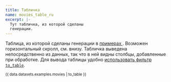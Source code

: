 ```yaml
---
title: Табличка
name: movies_table_ru
excerpt: |-
  Тут табличка, из которой сделаны
  генерации.
---
```


Таблица, из которой сделаны генерации в [ примерах ](/+name:examples_intro_ru).
Возможен горизонтальный скролл, см. внизу. Табличка выведена
непосредственно из данных, так что в ней видны столбцы, добавленные
при обработке. Для вывода таблицы удобно [использовать фильтр `to_table`](/+doc:to_table_flt_ru).



<small class="wide_table">
{{ data.datasets.examples.movies | to_table }}
</small>
